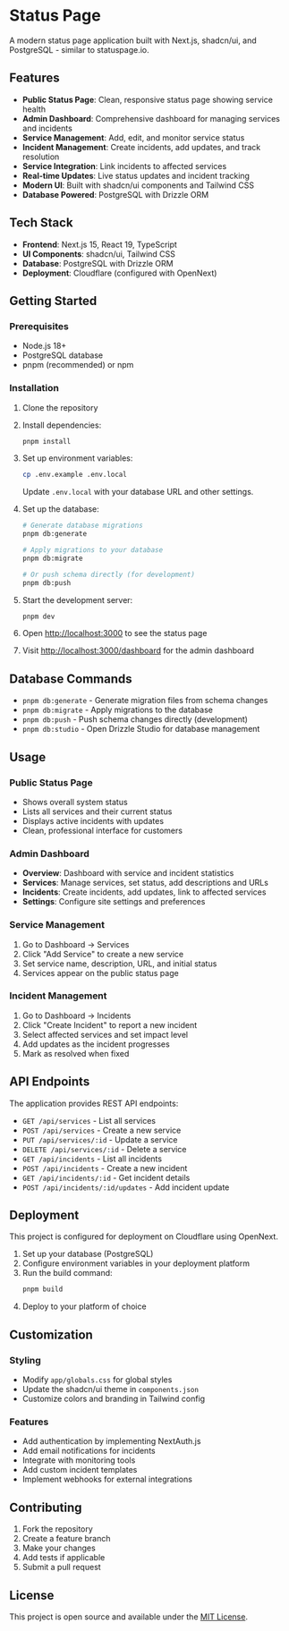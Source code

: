 # Status Page

A modern status page application built with Next.js, shadcn/ui, and PostgreSQL - similar to statuspage.io.

## Features

- **Public Status Page**: Clean, responsive status page showing service health
- **Admin Dashboard**: Comprehensive dashboard for managing services and incidents
- **Service Management**: Add, edit, and monitor service status
- **Incident Management**: Create incidents, add updates, and track resolution
- **Service Integration**: Link incidents to affected services
- **Real-time Updates**: Live status updates and incident tracking
- **Modern UI**: Built with shadcn/ui components and Tailwind CSS
- **Database Powered**: PostgreSQL with Drizzle ORM

## Tech Stack

- **Frontend**: Next.js 15, React 19, TypeScript
- **UI Components**: shadcn/ui, Tailwind CSS
- **Database**: PostgreSQL with Drizzle ORM
- **Deployment**: Cloudflare (configured with OpenNext)

## Getting Started

### Prerequisites

- Node.js 18+ 
- PostgreSQL database
- pnpm (recommended) or npm

### Installation

1. Clone the repository
2. Install dependencies:
   ```bash
   pnpm install
   ```

3. Set up environment variables:
   ```bash
   cp .env.example .env.local
   ```
   
   Update `.env.local` with your database URL and other settings.

4. Set up the database:
   ```bash
   # Generate database migrations
   pnpm db:generate
   
   # Apply migrations to your database
   pnpm db:migrate
   
   # Or push schema directly (for development)
   pnpm db:push
   ```

5. Start the development server:
   ```bash
   pnpm dev
   ```

6. Open [http://localhost:3000](http://localhost:3000) to see the status page
7. Visit [http://localhost:3000/dashboard](http://localhost:3000/dashboard) for the admin dashboard

## Database Commands

- `pnpm db:generate` - Generate migration files from schema changes
- `pnpm db:migrate` - Apply migrations to the database
- `pnpm db:push` - Push schema changes directly (development)
- `pnpm db:studio` - Open Drizzle Studio for database management

## Usage

### Public Status Page
- Shows overall system status
- Lists all services and their current status
- Displays active incidents with updates
- Clean, professional interface for customers

### Admin Dashboard
- **Overview**: Dashboard with service and incident statistics
- **Services**: Manage services, set status, add descriptions and URLs
- **Incidents**: Create incidents, add updates, link to affected services
- **Settings**: Configure site settings and preferences

### Service Management
1. Go to Dashboard → Services
2. Click "Add Service" to create a new service
3. Set service name, description, URL, and initial status
4. Services appear on the public status page

### Incident Management
1. Go to Dashboard → Incidents
2. Click "Create Incident" to report a new incident
3. Select affected services and set impact level
4. Add updates as the incident progresses
5. Mark as resolved when fixed

## API Endpoints

The application provides REST API endpoints:

- `GET /api/services` - List all services
- `POST /api/services` - Create a new service
- `PUT /api/services/:id` - Update a service
- `DELETE /api/services/:id` - Delete a service
- `GET /api/incidents` - List all incidents
- `POST /api/incidents` - Create a new incident
- `GET /api/incidents/:id` - Get incident details
- `POST /api/incidents/:id/updates` - Add incident update

## Deployment

This project is configured for deployment on Cloudflare using OpenNext. 

1. Set up your database (PostgreSQL)
2. Configure environment variables in your deployment platform
3. Run the build command:
   ```bash
   pnpm build
   ```
4. Deploy to your platform of choice

## Customization

### Styling
- Modify `app/globals.css` for global styles
- Update the shadcn/ui theme in `components.json`
- Customize colors and branding in Tailwind config

### Features
- Add authentication by implementing NextAuth.js
- Add email notifications for incidents
- Integrate with monitoring tools
- Add custom incident templates
- Implement webhooks for external integrations

## Contributing

1. Fork the repository
2. Create a feature branch
3. Make your changes
4. Add tests if applicable
5. Submit a pull request

## License

This project is open source and available under the [MIT License](LICENSE).
